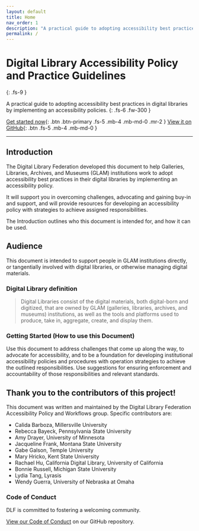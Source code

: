 ```yaml
---
layout: default
title: Home
nav_order: 1
description: "A practical guide to adopting accessibility best practices in digital libraries by implementing an accessibility policies."
permalink: /
---
```


# Digital Library Accessibility Policy and Practice Guidelines
{: .fs-9 }

A practical guide to adopting accessibility best practices in digital libraries by implementing an accessibility policies.
{: .fs-6 .fw-300 }

[Get started now](#introduction){: .btn .btn-primary .fs-5 .mb-4 .mb-md-0 .mr-2 }
[View it on GitHub][Guidelines repo]{: .btn .fs-5 .mb-4 .mb-md-0 }

---

## Introduction

The Digital Library Federation developed this document to help Galleries, Libraries, Archives, and Museums (GLAM) institutions work to adopt accessibility best practices in their digital libraries by implementing an accessibility policy. 

It will support you in overcoming challenges, advocating and gaining buy-in and support, and will provide resources for developing an accessibility policy with strategies to achieve assigned responsibilities. 

The Introduction outlines who this document is intended for, and how it can be used. 

## Audience

This document is intended to support people in GLAM institutions directly, or tangentially involved with digital libraries, or otherwise managing digital materials.

### Digital Library definition

> Digital Libraries consist of the digital materials, both digital-born and digitized, that are owned by GLAM (galleries, libraries, archives, and museums) institutions, as well as the tools and platforms used to produce, take in, aggregate, create, and display them. 

### Getting Started (How to use this Document)

Use this document to address challenges that come up along the way, to advocate for accessibility, and to be  a foundation for developing institutional accessibility policies and procedures with operation strategies to achieve the outlined responsibilities. Use suggestions for ensuring enforcement and accountability of those responsibilities and relevant standards.

## Thank you to the contributors of this project!

This document was written and maintained by the Digital Library Federation Accessibility Policy and Workflows group. Specific contributors are:

- Calida Barboza, Millersville University
- Rebecca Bayeck, Pennsylvania State University
- Amy Drayer, University of Minnesota
- Jacqueline Frank, Montana State University
- Gabe Galson, Temple University
- Mary Hricko, Kent State University
- Rachael Hu, California Digital Library, University of California
- Bonnie Russell, Michigan State University
- Lydia Tang, Lyrasis
- Wendy Guerra, University of Nebraska at Omaha

### Code of Conduct

DLF is committed to fostering a welcoming community.

[View our Code of Conduct](https://github.com/clirdlf/DAWG-guidelines/tree/main/CODE_OF_CONDUCT.md) on our GitHub repository.

[Guidelines repo]: https://github.com/clirdlf/DAWG-guidelines/
